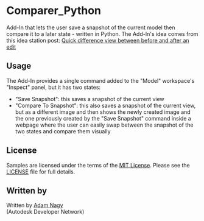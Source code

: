 # Comparer_Python
Add-In that lets the user save a snapshot of the current model then compare it to a later state - written in Python.
The Add-In's idea comes from this idea station post: [Quick difference view between before and after an edit](http://forums.autodesk.com/t5/fusion-360-ideastation-request-a/quick-difference-view-between-before-and-after-an-edit/idi-p/5556293)

## Usage
The Add-In provides a single command added to the "Model" workspace's "Inspect" panel, but it has two states:
- "Save Snapshot": this saves a snapshot of the current view
- "Compare To Snapshot": this also saves a snapshot of the current view, but as a different image and then shows the newly created image and the one previously created by the "Save Snapshot" command inside a webpage where the user can easily swap between the snapshot of the two states and compare them visually
 
## License
Samples are licensed under the terms of the [MIT License](http://opensource.org/licenses/MIT). Please see the [LICENSE](LICENSE) file for full details.

## Written by 
Written by [Adam Nagy](http://adndevblog.typepad.com/manufacturing/adam-nagy.html)  <br />
(Autodesk Developer Network)
 
